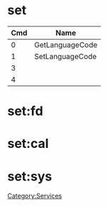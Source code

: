 # set

| Cmd | Name            |
| --- | --------------- |
| 0   | GetLanguageCode |
| 1   | SetLanguageCode |
| 3   |                 |
| 4   |                 |

# set:fd

# set:cal

# set:sys

[Category:Services](Category:Services "wikilink")

